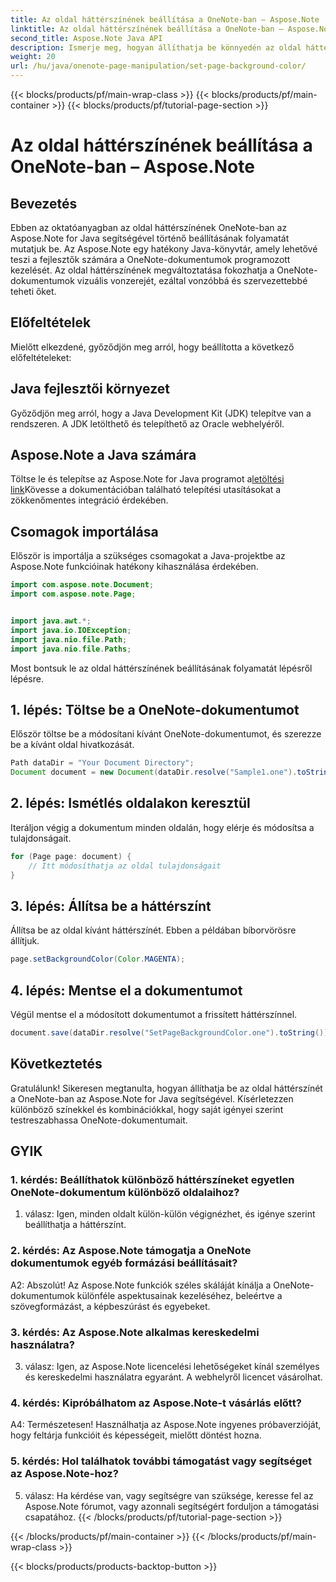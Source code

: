 ```yaml
---
title: Az oldal háttérszínének beállítása a OneNote-ban – Aspose.Note
linktitle: Az oldal háttérszínének beállítása a OneNote-ban – Aspose.Note
second_title: Aspose.Note Java API
description: Ismerje meg, hogyan állíthatja be könnyedén az oldal háttérszínét a OneNote-ban az Aspose.Note for Java segítségével. Növelje dokumentumai vizuális vonzerejét ezzel az egyszerű oktatóanyaggal.
weight: 20
url: /hu/java/onenote-page-manipulation/set-page-background-color/
---
```


{{< blocks/products/pf/main-wrap-class >}}
{{< blocks/products/pf/main-container >}}
{{< blocks/products/pf/tutorial-page-section >}}

# Az oldal háttérszínének beállítása a OneNote-ban – Aspose.Note

## Bevezetés

Ebben az oktatóanyagban az oldal háttérszínének OneNote-ban az Aspose.Note for Java segítségével történő beállításának folyamatát mutatjuk be. Az Aspose.Note egy hatékony Java-könyvtár, amely lehetővé teszi a fejlesztők számára a OneNote-dokumentumok programozott kezelését. Az oldal háttérszínének megváltoztatása fokozhatja a OneNote-dokumentumok vizuális vonzerejét, ezáltal vonzóbbá és szervezettebbé teheti őket.

## Előfeltételek

Mielőtt elkezdené, győződjön meg arról, hogy beállította a következő előfeltételeket:

## Java fejlesztői környezet

Győződjön meg arról, hogy a Java Development Kit (JDK) telepítve van a rendszeren. A JDK letölthető és telepíthető az Oracle webhelyéről.

## Aspose.Note a Java számára

 Töltse le és telepítse az Aspose.Note for Java programot a[letöltési link](https://releases.aspose.com/note/java/)Kövesse a dokumentációban található telepítési utasításokat a zökkenőmentes integráció érdekében.

## Csomagok importálása

Először is importálja a szükséges csomagokat a Java-projektbe az Aspose.Note funkcióinak hatékony kihasználása érdekében.

```java
import com.aspose.note.Document;
import com.aspose.note.Page;


import java.awt.*;
import java.io.IOException;
import java.nio.file.Path;
import java.nio.file.Paths;
```

Most bontsuk le az oldal háttérszínének beállításának folyamatát lépésről lépésre.

## 1. lépés: Töltse be a OneNote-dokumentumot

Először töltse be a módosítani kívánt OneNote-dokumentumot, és szerezze be a kívánt oldal hivatkozását.

```java
Path dataDir = "Your Document Directory";
Document document = new Document(dataDir.resolve("Sample1.one").toString());
```

## 2. lépés: Ismétlés oldalakon keresztül

Iteráljon végig a dokumentum minden oldalán, hogy elérje és módosítsa a tulajdonságait.

```java
for (Page page: document) {
    // Itt módosíthatja az oldal tulajdonságait
}
```

## 3. lépés: Állítsa be a háttérszínt

Állítsa be az oldal kívánt háttérszínét. Ebben a példában bíborvörösre állítjuk.

```java
page.setBackgroundColor(Color.MAGENTA);
```

## 4. lépés: Mentse el a dokumentumot

Végül mentse el a módosított dokumentumot a frissített háttérszínnel.

```java
document.save(dataDir.resolve("SetPageBackgroundColor.one").toString());
```

## Következtetés

Gratulálunk! Sikeresen megtanulta, hogyan állíthatja be az oldal háttérszínét a OneNote-ban az Aspose.Note for Java segítségével. Kísérletezzen különböző színekkel és kombinációkkal, hogy saját igényei szerint testreszabhassa OneNote-dokumentumait.

## GYIK

### 1. kérdés: Beállíthatok különböző háttérszíneket egyetlen OneNote-dokumentum különböző oldalaihoz?

1. válasz: Igen, minden oldalt külön-külön végignézhet, és igénye szerint beállíthatja a háttérszínt.

### 2. kérdés: Az Aspose.Note támogatja a OneNote dokumentumok egyéb formázási beállításait?

A2: Abszolút! Az Aspose.Note funkciók széles skáláját kínálja a OneNote-dokumentumok különféle aspektusainak kezeléséhez, beleértve a szövegformázást, a képbeszúrást és egyebeket.

### 3. kérdés: Az Aspose.Note alkalmas kereskedelmi használatra?

3. válasz: Igen, az Aspose.Note licencelési lehetőségeket kínál személyes és kereskedelmi használatra egyaránt. A webhelyről licencet vásárolhat.

### 4. kérdés: Kipróbálhatom az Aspose.Note-t vásárlás előtt?

A4: Természetesen! Használhatja az Aspose.Note ingyenes próbaverzióját, hogy feltárja funkcióit és képességeit, mielőtt döntést hozna.

### 5. kérdés: Hol találhatok további támogatást vagy segítséget az Aspose.Note-hoz?

5. válasz: Ha kérdése van, vagy segítségre van szüksége, keresse fel az Aspose.Note fórumot, vagy azonnali segítségért forduljon a támogatási csapatához.
{{< /blocks/products/pf/tutorial-page-section >}}

{{< /blocks/products/pf/main-container >}}
{{< /blocks/products/pf/main-wrap-class >}}

{{< blocks/products/products-backtop-button >}}

